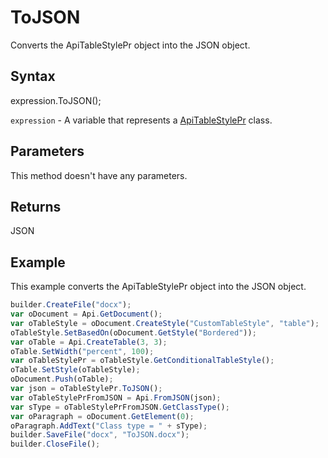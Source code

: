 # ToJSON

Converts the ApiTableStylePr object into the JSON object.

## Syntax

expression.ToJSON();

`expression` - A variable that represents a [ApiTableStylePr](../ApiTableStylePr.md) class.

## Parameters

This method doesn't have any parameters.

## Returns

JSON

## Example

This example converts the ApiTableStylePr object into the JSON object.

```javascript
builder.CreateFile("docx");
var oDocument = Api.GetDocument();
var oTableStyle = oDocument.CreateStyle("CustomTableStyle", "table");
oTableStyle.SetBasedOn(oDocument.GetStyle("Bordered"));
var oTable = Api.CreateTable(3, 3);
oTable.SetWidth("percent", 100);
var oTableStylePr = oTableStyle.GetConditionalTableStyle();
oTable.SetStyle(oTableStyle);
oDocument.Push(oTable);
var json = oTableStylePr.ToJSON();
var oTableStylePrFromJSON = Api.FromJSON(json);
var sType = oTableStylePrFromJSON.GetClassType();
var oParagraph = oDocument.GetElement(0);
oParagraph.AddText("Class type = " + sType);
builder.SaveFile("docx", "ToJSON.docx");
builder.CloseFile();
```